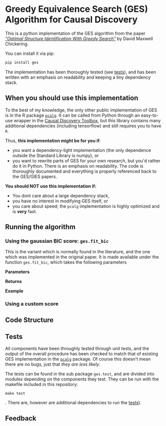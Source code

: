 # Greedy Equivalence Search (GES) Algorithm for Causal Discovery

This is a python implementation of the GES algorithm from the paper [*"Optimal Structure Identification With Greedy Search"*]((https://www.jmlr.org/papers/volume3/chickering02b/chickering02b.pdf)) by David Maxwell Chickering.

You can install it via pip:

```bash
pip install ges
```

The implementation has been thoroughly tested (see [tests](#tests)), and has been written with an emphasis on readability and keeping a tiny dependency stack.

## When you should use this implementation

To the best of my knowledge, the only other public implementation of GES is in the R package [`pcalg`](https://www.rdocumentation.org/packages/pcalg/versions/2.7-1). It can be called from Python through an easy-to-use wrapper in the [Causal Discovery Toolbox](https://github.com/FenTechSolutions/CausalDiscoveryToolbox), but this library contains many additional dependencies (including tensorflow) and still requires you to have `R`.

Thus, **this implementation might be for you if**:

- you want a dependency-light implementation (the only dependence outside the Standard Library is numpy), or
- you want to rewrite parts of GES for your own research, but you'd rather do it in Python. There is an emphasis on readability. The code is thoroughly documented and everything is properly referenced back to the GES/GIES papers.

**You should NOT use this implementation if:**

- You dont care about a large dependency stack,
- you have no interest in modifying GES itself, or
- you care about speed; the `pcalg` implementation is highly optimized and is **very** fast.

## Running the algorithm

### Using the gaussian BIC score: `ges.fit_bic`

This is the variant which is normally found in the literature, and the one which was implemented in the original paper. It is made available under the function `ges.fit_bic`, which takes the following parameters

**Parameters**

**Returns**

**Example**

### Using a custom score

## Code Structure

## Tests

All components have been throughly tested through unit tests, and the output of the overall procedure has been checked to match that of existing GES implementation in the [`pcalg`](https://www.rdocumentation.org/packages/pcalg/versions/2.7-1) package. Of course this doesn't mean there are no bugs, just that *they are less likely*.

The tests can be found in the sub package `ges.test`, and are divided into modules depending on the components they test. They can be run with the makefile included in this repository:

```shell
make test
```
. There are, however are additional dependencies to run the [tests](#tests)).



## Feedback
